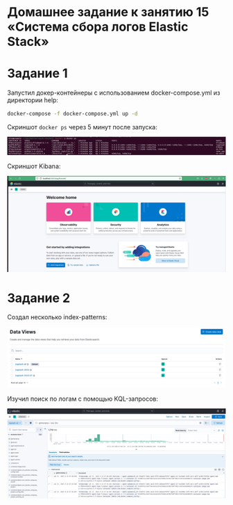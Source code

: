 # Домашнее задание к занятию 15 «Система сбора логов Elastic Stack»

# Задание 1

Запустил докер-контейнеры с использованием docker-compose.yml из директории help:
```bash
docker-compose -f docker-compose.yml up -d
```

Скриншот `docker ps` через 5 минут после запуска:

![01.png](images%2F01.png)

Скриншот Kibana:

![02.png](images%2F02.png)

# Задание 2

Создал несколько index-patterns:

![03.png](images%2F03.png)

Изучил поиск по логам с помощью KQL-запросов:

![04.png](images%2F04.png)

